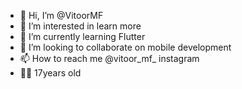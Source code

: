 - 👋 Hi, I’m @VitoorMF
- 👀 I’m interested in learn more
- 🌱 I’m currently learning Flutter
- 💞️ I’m looking to collaborate on mobile development
- 📫 How to reach me @vitoor_mf_ instagram
- 🖐🏽 17years old
<!---
VitoorMF/VitoorMF is a ✨ special ✨ repository because its `README.md` (this file) appears on your GitHub profile.
You can click the Preview link to take a look at your changes.
--->
